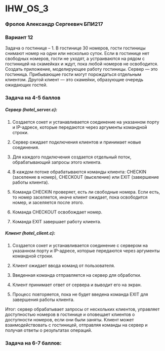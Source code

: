 # IHW_OS_3

### Фролов Александр Сергеевич БПИ217

### Вариант 12

Задача о гостинице – 1. 
В гостинице 30 номеров, гости гостиницы снимают номер на одни или несколько суток. Если в гостинице нет свободных номеров, гости не уходят, а устраиваются на рядом с гостиницей на скамейках и ждут, пока любой номеров не освободится. Создать приложение, моделирующее работу гостиницы. Сервер — это гостиница. Прибывающие гости могут порождаться отдельным клиентом. Другой клиент — это скамейки, образующие очередь ожидающих гостей.

### Задача на 4-5 баллов

##### Сервер (hotel_server.c):

1) Создается сокет и устанавливается соединение на указанном порту и IP-адресе, которые передаются через аргументы командной строки.

2) Сервер ожидает подключения клиентов и принимает новые соединения.

3) Для каждого подключения создается отдельный поток, обрабатывающий запросы этого клиента.

4) В каждом потоке обрабатываются команды клиента: CHECKIN (заселение в номер), CHECKOUT (выселение) или EXIT (завершение работы клиента).

5) Команда CHECKIN проверяет, есть ли свободные номера. Если есть, то номер заселяется, иначе клиент ожидает, пока освободится номер, и заселяется после этого.

6) Команда CHECKOUT освобождает номер.

7) Команда EXIT завершает работу клиента.

##### Клиент (hotel_client.c):

1) Создается сокет и устанавливается соединение с сервером на указанном порту и IP-адресе, которые передаются через аргументы командной строки.

2) Клиент ожидает ввода команд от пользователя.

3) Введенная команда отправляется на сервер для обработки.

4) Клиент принимает ответ от сервера и выводит его на экран.

5) Процесс повторяется, пока не будет введена команда EXIT для завершения работы клиента.

Итог: сервер обрабатывает запросы от нескольких клиентов, управляет доступностью номеров в гостинице и оповещает клиентов о доступности номеров, если они были заняты. Клиент может взаимодействовать с гостиницей, отправляя команды на сервер и получая ответы о результатах операций.


### Задача на 6-7 баллов:

